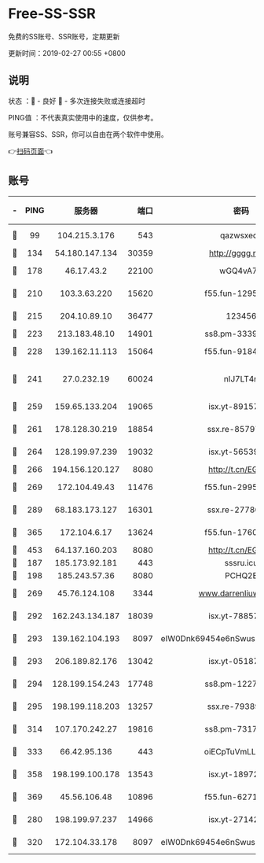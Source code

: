 # Free-SS-SSR

免费的SS账号、SSR账号，定期更新

更新时间：2019-02-27 00:55 +0800

## 说明

状态     ：🙂 - 良好 🙁 - 多次连接失败或连接超时

PING值   ：不代表真实使用中的速度，仅供参考。

账号兼容SS、SSR，你可以自由在两个软件中使用。

👉[扫码页面](https://liesauer.github.io/free-ss-ssr.github.io/)👈

## 账号

|-|PING|服务器|端口|密码|加密方式|区域|
|:----:|:----:|:-----:|-----:|:----:|:----:|:----:|
|🙂|99|104.215.3.176|543|qazwsxedc|aes-256-gcm|JP|
|🙂|134|54.180.147.134|30359|http://gggg.rocks|chacha20|KR|
|🙂|178|46.17.43.2|22100|wGQ4vA7D|aes-256-gcm|RU|
|🙂|210|103.3.63.220|15620|f55.fun-12950229|aes-256-cfb|SG|
|🙂|215|204.10.89.10|36477|123456|aes-256-cfb|US|
|🙂|223|213.183.48.10|14901|ss8.pm-33399389|rc4-md5|RU|
|🙂|228|139.162.11.113|15064|f55.fun-91846921|aes-256-cfb|SG|
|🙂|241|27.0.232.19|60024|nIJ7LT4n|xchacha20-ietf-poly1305|HK|
|🙂|259|159.65.133.204|19065|isx.yt-89157560|aes-256-cfb|SG|
|🙂|261|178.128.30.219|18854|ssx.re-85797399|aes-256-cfb|SG|
|🙂|264|128.199.97.239|19032|isx.yt-56539543|aes-256-cfb|SG|
|🙂|266|194.156.120.127|8080|http://t.cn/EGJIyrl|rc4-md5|RU|
|🙂|269|172.104.49.43|11476|f55.fun-29951648|aes-256-cfb|SG|
|🙂|289|68.183.173.127|16301|ssx.re-27780597|aes-256-cfb|US|
|🙂|365|172.104.6.17|13624|f55.fun-17607418|aes-256-cfb|US|
|🙂|453|64.137.160.203|8080|http://t.cn/EGJIyrl|rc4-md5|CA|
|🙂|187|185.173.92.181|443|sssru.icu|rc4-md5|RU|
|🙂|198|185.243.57.36|8080|PCHQ2E|rc4-md5|US|
|🙂|269|45.76.124.108|3344|www.darrenliuwei.com|aes-256-cfb|AU|
|🙂|292|162.243.134.187|18039|isx.yt-78857409|aes-256-cfb|US|
|🙂|293|139.162.104.193|8097|eIW0Dnk69454e6nSwuspv9DmS201tQ0D|aes-256-cfb|JP|
|🙂|293|206.189.82.176|13042|isx.yt-05187143|aes-256-cfb|SG|
|🙂|294|128.199.154.243|17748|ss8.pm-12277718|aes-256-cfb|SG|
|🙂|295|198.199.118.203|13257|ssx.re-79389209|aes-256-cfb|US|
|🙂|314|107.170.242.27|19816|ss8.pm-73178882|aes-256-cfb|US|
|🙂|333|66.42.95.136|443|oiECpTuVmLLxk4Ts|aes-256-cfb|US|
|🙂|358|198.199.100.178|13543|isx.yt-18972855|aes-256-cfb|US|
|🙂|369|45.56.106.48|10896|f55.fun-62719865|aes-256-cfb|US|
|🙁|280|198.199.97.237|14966|isx.yt-27142882|aes-256-cfb|US|
|🙁|320|172.104.33.178|8097|eIW0Dnk69454e6nSwuspv9DmS201tQ0D|aes-256-cfb|SG|
